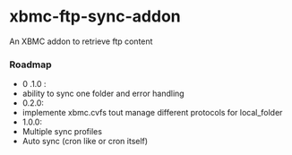 xbmc-ftp-sync-addon
===================

An XBMC addon to retrieve ftp content

### Roadmap
* 0 .1.0 :
 * ability to sync one folder and error handling 
* 0.2.0:
 * implemente xbmc.cvfs tout manage different protocols for local_folder
* 1.0.0: 
 * Multiple sync profiles
 * Auto sync (cron like or cron itself)